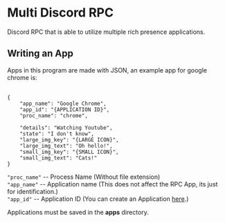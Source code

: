 # Multi Discord RPC
 Discord RPC that is able to utilize multiple rich presence applications.
 
 
## Writing an App
 Apps in this program are made with JSON, an example app for google chrome is:<br/><br/>

```
{
    "app_name": "Google Chrome",
    "app_id": "{APPLICATION ID}",
    "proc_name": "chrome",

    "details": "Watching Youtube",
    "state": "I don't know",
    "large_img_key": "{LARGE ICON}",
    "large_img_text": "Oh hello!",
    "small_img_key": "{SMALL ICON}",
    "small_img_text": "Cats!"
}
```

``` "proc_name" ``` -- Process Name (Without file extension)<br/>
``` "app_name" ``` -- Application name (This does not affect the RPC App, its just for identification.)<br/>
``` "app_id" ``` -- Application ID (You can create an Application [here](https://discord.com/developers/applications).)<br/>

Applications must be saved in the **apps** directory. 
